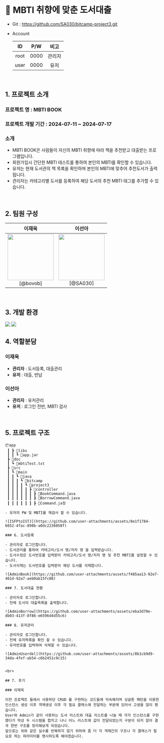 # 📖 MBTI 취향에 맞춘 도서대출

- Git : https://github.com/SA030/bitcamp-project3.git
- Account
  <br>
  
  |  ID  | P/W |  비고  |
  | :--: | :--: | :----: |
  | root | 0000 | 관리자 |
  | user | 0000 |  유저  |
  
<br>

## 1. 프로젝트 소개

### 프로젝트 명 : MBTI BOOK

### 프로젝트 개발 기간 : 2024-07-11 ~ 2024-07-17

### 소개

- MBTI BOOK은 사람들이 자신의 MBTI 취향에 따라 책을 추천받고 대출받는 프로그램입니다.
- 회원가입시 간단한 MBTI 테스트를 통하여 본인의 MBTI를 확인할 수 있습니다.
- 유저는 현재 도서관의 책 목록을 확인하며 본인의 MBTI에 맞추어 추천도서가 출력됩니다.
- 관리자는 카테고리별 도서를 등록하여 해당 도서의 추천 MBTI 태그를 추가할 수 있습니다.
<br>

## 2. 팀원 구성

<div align="center">

| **이재욱** | **이선아** |
| :--------: | :--------: |
| <img src="https://avatars.githubusercontent.com/u/66761864?v=4" height=150 width=150> <br/> [@bovob] |<img src="https://avatars.githubusercontent.com/u/170715429?v=4" height=150 width=150> <br/> [@SA030] |

</div>
<br>

## 3. 개발 환경

<img src="https://img.shields.io/badge/Java-007396?style=flastic&logo=OpenJDK&logoColor=white"/>  <img src="https://img.shields.io/badge/IntelliJ-000000?style=flastic&logo=intellijidea&logoColor=white"/>
<br>

## 4. 역할분담

### 이재욱

* **관리자** : 도서등록, 대출관리
* **유저** : 대출, 반납

### 이선아

- **관리자** : 유저관리
- **유저** : 로그인 전반, MBTI 검사
<br>

## 5. 프로젝트 구조

``````
📦app
 ┃ ┣ 📂libs
 ┃ ┃ ┗ 📜app.jar
 ┣ 📂doc
 ┃ ┗ 📜mbtiTest.txt
 ┣ 📂src
 ┃ ┗ 📂main
 ┃ ┃ ┗ 📂java
 ┃ ┃ ┃ ┗ 📂bitcamp
 ┃ ┃ ┃ ┃ ┗ 📂project3
 ┃ ┃ ┃ ┃ ┃ ┣ 📂controller
 ┃ ┃ ┃ ┃ ┃ ┃ ┣ 📜BookCommand.java
 ┃ ┃ ┃ ┃ ┃ ┃ ┣ 📜BorrowCommand.java
 ┃ ┃ ┃ ┃ ┃ ┃ ┣ 📜Command.ja정

- 유저의 PW 및 MBTI를 재검사 할 수 있습니다.

![ISFPtoISTJ](https://github.com/user-attachments/assets/8e1f1784-6652-4fac-898b-a0dc2236058f)

### 6. 도서등록

- 관리자로 로그인합니다.
- 도서관리를 통하여 카테고리/도서 명/저자 명 을 입력받습니다.
- 도서수정은 도서번호를 입력받아 카테고리/도서 명/저자 명 및 추천 MBTI를 설정할 수 있습니다.
- 도서삭제는 도서번호를 입력받아 해당 도서를 삭제합니다.

![AdminBook](https://github.com/user-attachments/assets/f485aa13-92e7-461d-92a7-aeb0ab15fc08)

### 7. 도서대출 현황

- 관리자로 로그인합니다.
- 전체 도서의 대출목록을 출력합니다.

![AdminBorrow](https://github.com/user-attachments/assets/eba3d70e-db03-413f-8f86-e6596d4d55c6)

### 8. 유저관리

- 관리자로 로그인합니다.
- 전체 유저목록을 확인 할 수 있습니다.
- 유저번호를 입력하여 삭제할 수 있습니다.

![AdminUserdel](https://github.com/user-attachments/assets/8b1cb9d9-34da-4fef-ab54-c6b2451c9c15)


<br>

## 7. 후기

### 이재욱

이전 프로젝트 들에서 사용하던 CRUD 를 구현하는 코드들에 익숙해지며 싱글톤 패턴을 이용한 인스턴스 생성 이후 객체생성 이후 각 필요 클래스에 전달하는 부분에 있어서 고생을 많이 했습니다.
User와 Admin가 같이 사용하는 도서 리스트와 대출 리스트를 나눌 때 각각 인스턴스를 구현했다가 막상 두 시스템을 합치고 나니 어느 리스트에 값이 전달되었는지 구분이 되지 않아 결국 한번 구조를 정리해보게 되었습니다.
앞으로는 위와 같은 실수를 반복하지 않기 위하여 좀 더 각 객체간의 구조나 각 클래스가 필요로 하는 파라미터를 명시하도록 해야겠습니다.

